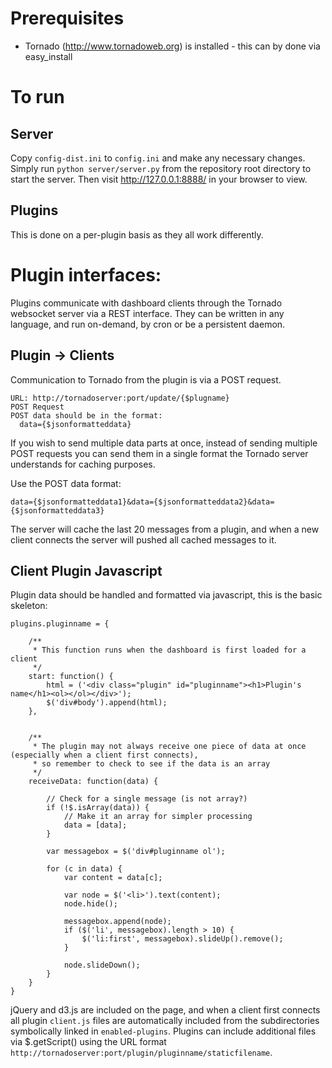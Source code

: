 # Prerequisites

* Tornado (http://www.tornadoweb.org) is installed - this can by done via easy_install

# To run

## Server

Copy ```config-dist.ini``` to ```config.ini``` and make any necessary changes.
Simply run ```python server/server.py``` from the repository root directory to start the server.
Then visit http://127.0.0.1:8888/ in your browser to view.

## Plugins

This is done on a per-plugin basis as they all work differently.


# Plugin interfaces:

Plugins communicate with dashboard clients through the Tornado websocket server via a REST interface. They can be written in any language, and run on-demand, by cron or be a persistent daemon.


## Plugin -> Clients

Communication to Tornado from the plugin is via a POST request.

    URL: http://tornadoserver:port/update/{$plugname}
    POST Request
    POST data should be in the format:
      data={$jsonformatteddata}

If you wish to send multiple data parts at once, instead of sending multiple POST requests you can send them in a single format the Tornado server understands for caching purposes.

Use the POST data format:

    data={$jsonformatteddata1}&data={$jsonformatteddata2}&data={$jsonformatteddata3}

The server will cache the last 20 messages from a plugin, and when a new client connects the server will pushed all cached messages to it.


## Client Plugin Javascript

Plugin data should be handled and formatted via javascript, this is the basic skeleton:

    plugins.pluginname = {

        /**
         * This function runs when the dashboard is first loaded for a client
         */
        start: function() {
            html = ('<div class="plugin" id="pluginname"><h1>Plugin's name</h1><ol></ol></div>');
            $('div#body').append(html);
        },


        /**
         * The plugin may not always receive one piece of data at once (especially when a client first connects),
         * so remember to check to see if the data is an array
         */
        receiveData: function(data) {

            // Check for a single message (is not array?)
            if (!$.isArray(data)) {
                // Make it an array for simpler processing
                data = [data];
            }

            var messagebox = $('div#pluginname ol');

            for (c in data) {
                var content = data[c];

                var node = $('<li>').text(content);
                node.hide();

                messagebox.append(node);
                if ($('li', messagebox).length > 10) {
                    $('li:first', messagebox).slideUp().remove();
                }

                node.slideDown();
            }
        }
    }


jQuery and d3.js are included on the page, and when a client first connects all plugin ```client.js``` files are automatically included from the subdirectories symbolically linked in ```enabled-plugins```. Plugins can include additional files via $.getScript() using the URL format ```http://tornadoserver:port/plugin/pluginname/staticfilename```.
